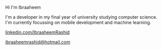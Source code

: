 Hi I'm Ibraaheem

I'm a developer in my final year of university studying computer science. I'm currently focussing on mobile development and machine learning.

 [linkedin.com/IbraaheemRashid](https://www.linkedin.com/in/ibraaheem-rashid-09a81723a/)
 
 ibraaheemrashid@hotmail.com

<!--
**IbraaheemRashid/IbraaheemRashid** is a ✨ _special_ ✨ repository because its `README.md` (this file) appears on your GitHub profile.

Here are some ideas to get you started:

- 🔭 I’m currently working on ...
- 🌱 I’m currently learning ...
- 👯 I’m looking to collaborate on ...
- 🤔 I’m looking for help with ...
- 💬 Ask me about ...
- 📫 How to reach me: ...
- 😄 Pronouns: ...
- ⚡ Fun fact: ...
-->
